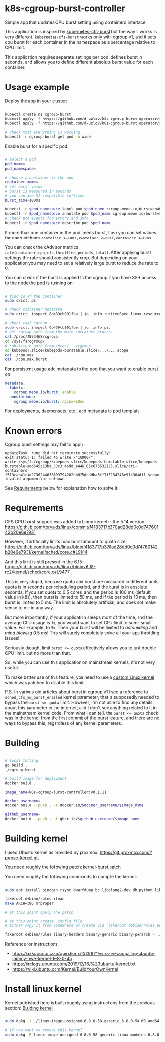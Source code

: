 
# k8s-cgroup-burst-controller

Simple app that updates CPU burst setting using containerd interface

This application is inspired by [kubernetes-cfs-burst](https://github.com/christiancadieux/kubernetes-cfs-burst/tree/main)
but the way it works is very different.
`kubernetes-cfs-burst` works only with cgroup v1,
and it sets cpu burst for each container in the namespace as a percentage relative to CPU limit.

This application requires separate settings per pod,
defines burst in seconds,
and allows you to define different absolute burst value for each container.

# Usage example

Deploy the app in your cluster:

```bash

kubectl create ns cgroup-burst
kubectl apply -f https://github.com/d-uzlov/k8s-cgroup-burst-operator/raw/refs/heads/main/deployment/rbac.yaml
kubectl apply -f https://github.com/d-uzlov/k8s-cgroup-burst-operator/raw/refs/heads/main/deployment/daemonset.yaml

# check that everything is working
kubectl -n cgroup-burst get pod -o wide

```

Enable burst for a specific pod:

```bash

# select a pod
pod_name=
pod_namespace=

# choose a container in the pod
container_name=
# set burst value
# burst is measured in seconds
# you can use SI-compatible suffixes
burst_time=100ms

kubectl -n $pod_namespace label pod $pod_name cgroup.meoe.io/burst=enable
kubectl -n $pod_namespace annotate pod $pod_name cgroup.meoe.io/burst=$container_name=$burst_time
# check pod events for errors and info
kubectl -n $pod_namespace describe pod $pod_name

```

If more than one container in the pod needs burst, then you can set values for each of them:
`container-1=10ms,container-2=20ms,container-3=30ms`

You can check the cAdvisor metrics `rate(container_cpu_cfs_throttled_periods_total)`.
After applying burst settings the rate should consistently drop.
But depending on your application you may need to set a relatively large burst to reduce the rate to 0.

You can check if the burst is applied to the cgroup if you have SSH access to the node the pod is running on:

```bash

# find id of the container
sudo crictl ps

# check container metadata
sudo crictl inspect 8bf89cb991fba | jq .info.runtimeSpec.linux.resources

# check real cgroup
sudo crictl inspect 8bf89cb991fba | jq .info.pid
# get cgroup path from the main container process
cat /proc/2853468/cgroup
cd /sys/fs/cgroup/
# substitute path from /proc/.../cgroup
cd kubepods.slice/kubepods-burstable.slice/.../....scope
cat ./cpu.max
cat ./cpu.max.burst

```

For persistent usage add metadata to the pod that you want to enable burst on:

```yaml
metadata:
  labels:
    cgroup.meoe.io/burst: enable
  annotations:
    cgroup.meoe.io/burst: nginx=10ms
```

For deployments, daemonsets, etc., add metadata to pod template.

# Known errors

Cgroup burst settings may fail to apply:

```
updateTask: runc did not terminate successfully:
exit status 1: failed to write \"10000\":
write /sys/fs/cgroup/kubepods.slice/kubepods-burstable.slice/kubepods-burstable-pod645c13ba_18c3_46dd_a446_05c675532185.slice/cri-containerd-f513cab41c3a2736244036009794202db825dcddba6ff7f5284246e91c304d11.scope/cpu.max.burst: invalid argument\n: unknown
```

See [Requirements](#requirements) below for explanation how to solve it.

# Requirements

CFS CPU burst support was added to Linux kernel in the 5.14 version:
https://github.com/torvalds/linux/commit/f4183717b370ad28dd0c0d74760142b20e6e7931

However, it artificially limits max burst amount to quota size:
https://github.com/torvalds/linux/blob/f4183717b370ad28dd0c0d74760142b20e6e7931/kernel/sched/core.c#L9814

And this limit is still present in the 6.15:
https://github.com/torvalds/linux/blob/v6.15-rc2/kernel/sched/core.c#L9477

This is very stupid, because quota and burst are measured in different units:
quota is in seconds per scheduling period, and the burst is in absolute seconds.
If you set quota to 0.5 cores, and the period is 100 ms (default value in k8s),
then burst is limited to 50 ms, and if the period is 10 ms, then burst is limited to 5 ms.
The limit is absolutely artificial, and does not make sense to me in any way.

But more importantly, if your application sleeps most of the time, and the average CPU usage is `1m`,
you would want to set CPU limit to some small value. For example, to `5m`.
Then your burst will be limited to _astounding_ and _mind blowing_ 0.5 ms!
This will surely completely solve all your app throttling issues!

Seriously though, limit `burst <= quota` effectively allows you to just double CPU limit, but no more than that.

So, while you can use this application on mainstream kernels, it's not very useful.

To make better use of this feature, you need to use a [custom Linux kernel](#install-linux-kernel) which was patched to disable this limit.

P.S. In various old articles about burst in cgroup v1 I see a reference to `sched_cfs_bw_burst_enabled` kernel parameter,
that is supposedly needed to bypass the `burst <= quota` limit.
However, I'm not able to find any details about this parameter in the internet,
and I don't see anything related to it in the mainstream kernel code.
From what I can tell, the `burst <= quota` check was in the kernel from the first commit of the burst feature,
and there are no ways to bypass this, regardless of any kernel parameters.

# Building

```bash

# local testing
go build .
./cgroup-burst

# build image for deployment
docker build .

image_name=k8s-cgroup-burst-controller:v0.1.11

docker_username=
docker build --push . -t docker.io/$docker_username/$image_name

github_username=
docker build --push . -t ghcr.io/$github_username/$image_name

```

# Building kernel

I used Ubuntu kernel as provided by proxmox: https://git.proxmox.com/?p=pve-kernel.git

You need roughly the following patch: [kernel-burst.patch](./kernel-burst.patch)

You need roughly the following commands to compile the kernel:

```bash

sudo apt install bindgen rsync dwarfdump bc libslang2-dev dh-python libncurses-dev gawk flex bison openssl libssl-dev dkms libelf-dev libudev-dev libpci-dev libiberty-dev autoconf llvm clang build-essential libncurses-dev bison flex libssl-dev libelf-dev dh-sequence-sphinxdoc python3 devscripts fakeroot dwarves

fakeroot debian/rules clean
make ARCH=x86 mrproper

# at this point apply the patch

# at this point create .config file
# either copy it from somewhere or create via `fakeroot debian/rules editconfigs`

fakeroot debian/rules binary-headers binary-generic binary-perarch > ./build.log

```

Reference for instructions:
- https://askubuntu.com/questions/1528871/error-re-compiling-ubuntu-jammy-hwe-kernel-6-8-0-45
- https://irclogs.ubuntu.com/2019/12/16/%23ubuntu-kernel.txt
- https://wiki.ubuntu.com/Kernel/BuildYourOwnKernel

# Install linux kernel

Kernel published here is built roughly using instructions from the previous section: [Building kernel](#building-kernel)

```bash

sudo dpkg -i ./linux-image-unsigned-6.8.0-58-generic_6.8.0-58.60_amd64.deb ./linux-modules-6.8.0-58-generic_6.8.0-58.60_amd64.deb

# if you want to remove this kernel
sudo dpkg -P linux-image-unsigned-6.8.0-58-generic linux-modules-6.8.0-58-generic

```
